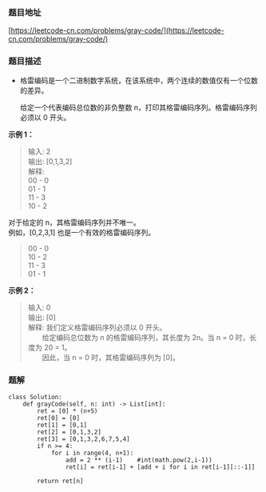 ### 题目地址

[https://leetcode-cn.com/problems/gray-code/](https://leetcode-cn.com/problems/gray-code/)

### 题目描述

- 格雷编码是一个二进制数字系统，在该系统中，两个连续的数值仅有一个位数的差异。  

  给定一个代表编码总位数的非负整数 n，打印其格雷编码序列。格雷编码序列必须以 0 开头。

**示例 1：**

> 输入: 2  
> 输出: [0,1,3,2]  
> 解释:  
> 00 - 0  
> 01 - 1  
> 11 - 3  
> 10 - 2

对于给定的 n，其格雷编码序列并不唯一。  
例如，[0,2,3,1] 也是一个有效的格雷编码序列。

> 00 - 0  
> 10 - 2  
> 11 - 3  
> 01 - 1


**示例 2：**

> 输入: 0  
> 输出: [0]  
> 解释: 我们定义格雷编码序列必须以 0 开头。  
>  &emsp;&emsp;给定编码总位数为 n 的格雷编码序列，其长度为 2n。当 n = 0 时，长度为 20 = 1。  
>  &emsp;&emsp;因此，当 n = 0 时，其格雷编码序列为 [0]。


### 题解

```
class Solution:
    def grayCode(self, n: int) -> List[int]:
        ret = [0] * (n+5)
        ret[0] = [0]
        ret[1] = [0,1]
        ret[2] = [0,1,3,2]
        ret[3] = [0,1,3,2,6,7,5,4]
        if n >= 4:
            for i in range(4, n+1):
                add = 2 ** (i-1)    #int(math.pow(2,i-1))
                ret[i] = ret[i-1] + [add + i for i in ret[i-1][::-1]]

        return ret[n]
```
